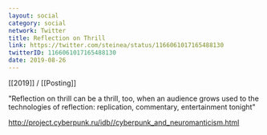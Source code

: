 ```yaml
---
layout: social
category: social
network: Twitter
title: Reflection on Thrill
link: https://twitter.com/steinea/status/1166061017165488130
twitterID: 1166061017165488130
date: 2019-08-26
---
```


[[2019]] / [[Posting]]

"Reflection on thrill can be a thrill, too, when an audience grows used to the technologies of reflection: replication, commentary, entertainment tonight"

<http://project.cyberpunk.ru/idb//cyberpunk_and_neuromanticism.html>
